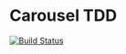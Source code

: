 # Carousel TDD

[![Build Status](https://travis-ci.com/ezrafree/carousel-tdd.svg?branch=master)](https://travis-ci.com/ezrafree/carousel-tdd)
